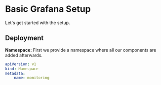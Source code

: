 # Basic Grafana Setup
Let's get started with the setup.

## Deployment
**Namespace:**
First we provide a namespace where all our components are added afterwards.
```yaml
apiVersion: v1
kind: Namespace
metadata:
    name: monitoring
```
